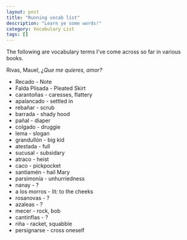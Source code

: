```yaml
---
layout: post
title: "Running vocab list"
description: "Learn ye some words!"
category: Vocabulary List
tags: []
---
```

The following are vocabulary terms I've come across so far in various books. 

Rivas, Mauel, _¿Que me quieres, amor?_

*  Recado - Note
*  Falda Plisada - Pleated Skirt
*  carantoñas - caresses, flattery
*  apalancado - settled in
*  rebañar - scrub
*  barrada - shady hood
*  pañal - diaper
*  colgado - druggie
*  lema - slogan
*  grandullón - big kid
*  atestada - full
*  sucusal - subsidary 
*  atraco - heist
*  caco - pickpocket
*  santiamén - hail Mary
*  parsimonía - unhurriedness
*  nanay - ?
*  a los morros - lit: to the cheeks
*  rosanovas - ?
*  azaleas - ?
*  mecer - rock, bob
*  cantinflas - ?
*  riña - racket, squabble
*  persignarse - cross oneself
